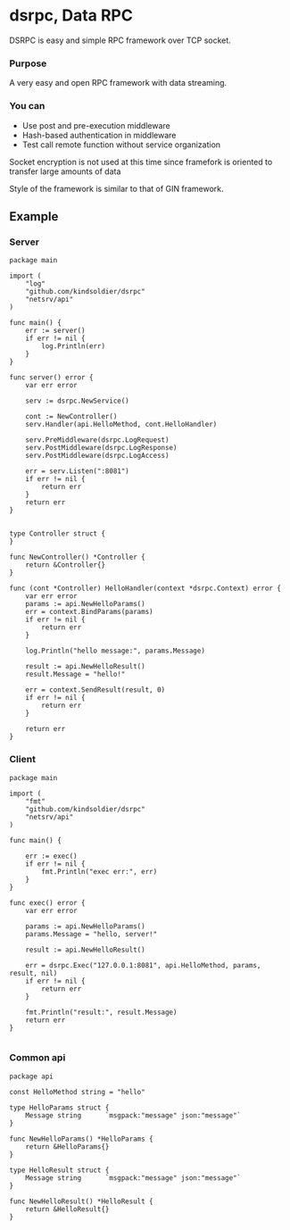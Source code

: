 # dsrpc, Data RPC

DSRPC is easy and simple RPC framework over TCP socket.

### Purpose

A very easy and open RPC framework with data streaming. 


### You can 

- Use post and pre-execution middleware
- Hash-based authentication in middleware
- Test call remote function without service organization

Socket encryption is not used at this time since framefork 
is oriented to transfer large amounts of data

Style of the framework is similar to that of GIN framework.

## Example

### Server

```
package main

import (
    "log"
    "github.com/kindsoldier/dsrpc"
    "netsrv/api"
)

func main() {
    err := server()
    if err != nil {
        log.Println(err)
    }
}

func server() error {
    var err error

    serv := dsrpc.NewService()

    cont := NewController()
    serv.Handler(api.HelloMethod, cont.HelloHandler)

    serv.PreMiddleware(dsrpc.LogRequest)
    serv.PostMiddleware(dsrpc.LogResponse)
    serv.PostMiddleware(dsrpc.LogAccess)

    err = serv.Listen(":8081")
    if err != nil {
        return err
    }
    return err
}


type Controller struct {
}

func NewController() *Controller {
    return &Controller{}
}

func (cont *Controller) HelloHandler(context *dsrpc.Context) error {
    var err error
    params := api.NewHelloParams()
    err = context.BindParams(params)
    if err != nil {
        return err
    }

    log.Println("hello message:", params.Message)

    result := api.NewHelloResult()
    result.Message = "hello!"

    err = context.SendResult(result, 0)
    if err != nil {
        return err
    }

    return err
}

```

### Client

```
package main

import (
    "fmt"
    "github.com/kindsoldier/dsrpc"
    "netsrv/api"
)

func main() {

    err := exec()
    if err != nil {
        fmt.Println("exec err:", err)
    }
}

func exec() error {
    var err error

    params := api.NewHelloParams()
    params.Message = "hello, server!"

    result := api.NewHelloResult()

    err = dsrpc.Exec("127.0.0.1:8081", api.HelloMethod, params, result, nil)
    if err != nil {
        return err
    }

    fmt.Println("result:", result.Message)
    return err
}


```

### Common api

```
package api

const HelloMethod string = "hello"

type HelloParams struct {
    Message string      `msgpack:"message" json:"message"`
}

func NewHelloParams() *HelloParams {
    return &HelloParams{}
}

type HelloResult struct {
    Message string      `msgpack:"message" json:"message"`
}

func NewHelloResult() *HelloResult {
    return &HelloResult{}
}

```
